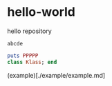 # hello-world
hello repository

```
abcde
```

```ruby
puts PPPPP
class Klass; end
```

(example)[./example/example.md]
